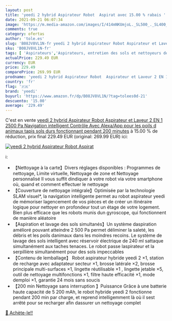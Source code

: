 ```yaml
---
layout: post
title: 'yeedi 2 hybrid Aspirateur Robot  Aspirat avec 15.00 % rabais '
date: 2021-09-21 06:07:34
image: 'https://m.media-amazon.com/images/I/414mNKUmjoL._SL500_._SL400_.jpg'
comments: true
category: ofertas
author: 'tole.es'
slug: 'B08JV8VL1N-fr yeedi 2 hybrid Aspirateur Robot Aspirateur et Laveur 2 EN...'
sku: 'B08JV8VL1N-fr'
tags: [ 'Aspirateurs','Aspirateurs, entretien des sols et nettoyeurs de vitres','Cuisine et Maison','Robots aspirateurs','yeedi', ]
actualPrice: 229.49 EUR
currency: EUR
price: 229.49
comparePrice: 269.99 EUR
prodname: 'yeedi 2 hybrid Aspirateur Robot  Aspirateur et Laveur 2 EN 1  2500 Pa  Navigation intelligent  Contrôle Avec Alexa/App  pour les poils d animaux  tapis  sols durs  fonctionnant pendant 200 minutes'
country: 'fr'
flag: '🇫🇷'
brand: 'yeedi'
buyurl: 'https://www.amazon.fr/dp/B08JV8VL1N/?tag=tolees0d-21'
descuento: '15.00'
average: '229.49'
---
```


C'est en vente [yeedi 2 hybrid Aspirateur Robot  Aspirateur et Laveur 2 EN 1  2500 Pa  Navigation intelligent  Contrôle Avec Alexa/App  pour les poils d animaux  tapis  sols durs  fonctionnant pendant 200 minutes](https://www.amazon.fr/dp/B08JV8VL1N/?tag=tolees0d-21)  à  15.00 % de réduction, prix final  229.49 EUR (original: 269.99 EUR) ici:

[![yeedi 2 hybrid Aspirateur Robot  Aspirat](https://m.media-amazon.com/images/I/414mNKUmjoL._SL500_._SL400_.jpg)](https://www.amazon.fr/dp/B08JV8VL1N/?tag=tolees0d-21)

ℹ️:

- 【Nettoyage à la carte】Divers réglages disponibles : Programmes de nettoyage, Limite virtuelle, Nettoyage de zone et Nettoyage personnalisé Il vous suffit dindiquer à votre robot via votre smartphone où, quand et comment effectuer le nettoyage
- 【Couverture de nettoyage intégrale】Optimisée par la technologie SLAM visuel*, la navigation intelligente permet au robot aspirateur yeedi de mémoriser lagencement de vos pièces et de créer un itinéraire logique pour nettoyer en profondeur tout un étage de votre logement. Bien plus efficace que les robots munis dun gyroscope, qui fonctionnent de manière aléatoire
- 【Aspiration et lavage des sols simultanés】Un système daspiration amélioré pouvant atteindre 2 500 Pa permet déliminer la saleté, les débris et les poils danimaux dans les moindres recoins. Le système de lavage des sols intelligent avec réservoir électrique de 240 ml sattaque simultanément aux taches tenaces. Le robot passe laspirateur et la serpillière simultanément pour des sols impeccables
- 【Contenu de lemballage】 Robot aspirateur hybride yeedi 2 ×1, station de recharge avec adaptateur secteur ×1, brosse latérale ×2, brosse principale multi-surfaces ×1, lingette réutilisable ×1 , lingette jetable ×5, outil de nettoyage multifonctions ×1, filtre haute efficacité ×1, mode demploi ×1, garantie 24 mois sans soucis
- 【200 min Nettoyage sans interruption 】Puissance Grâce à une batterie haute capacité de 5 200 mAh, le robot hybride yeedi 2 fonctionne pendant 200 min par charge, et reprend intelligemment là où il sest arrêté pour se recharger afin dassurer un nettoyage complet

[🛒 Achète-le!!](https://www.amazon.fr/dp/B08JV8VL1N/?tag=tolees0d-21)
